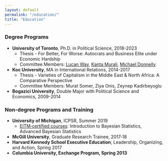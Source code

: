 ```yaml
---
layout: default
permalink: "/education/"
title: "Education"
---
```


### Degree Programs

- <b>University of Toronto</b>, Ph.D. in Political Science, 2018-2023
  - Thesis - For Better, For Worse: Autocrats and Business Elite under Economic Hardship
  - Committee Members: [Lucan Way](https://munkschool.utoronto.ca/profile/way-lucan/), [Kanta Murali](https://munkschool.utoronto.ca/profile/murali-kanta/), [Michael Donnelly](https://www.michaeljdonnelly.net/)
- <b>Koc University</b>, MA in International Relations, 2014-2017
  - Thesis - Varieties of Capitalism in the Middle East & North Africa: A Comparative Perspective
  - Committee Members: Murat Somer, Ziya Onis, Zeynep Kadirbeyoglu
- <b>Bogazici University</b>, Double Major with Political Science and Economics, 2009-2014

### Non-degree Programs and Training

- <b>University of Michigan</b>, ICPSR, Summer 2019
  - [EITM‑certified courses](https://eitminstitute.org/): Introduction to Bayesian Statistics, Advanced Bayesian Statistics
- <b>McGill University</b>, Graduate Research Trainee, 2017‑18
- <b>Harvard Kennedy School Executive Education</b>; Leadership, Organizing, and Action, Spring 2017
- <b>Columbia University<b>, Exchange Program, Spring 2013


